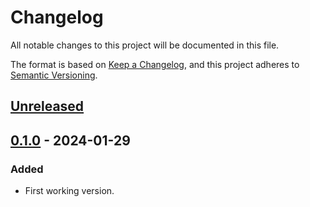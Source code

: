 # Changelog

All notable changes to this project will be documented in this file.

The format is based on [Keep a Changelog](https://keepachangelog.com/en/1.0.0/),
and this project adheres to [Semantic Versioning](https://semver.org/spec/v2.0.0.html).

## [Unreleased]

## [0.1.0] - 2024-01-29

### Added

- First working version.

[Unreleased]: https://github.com/giantswarm/helm-chart-docs-generator/compare/v0.1.0...HEAD
[0.1.0]: https://github.com/giantswarm/helm-chart-docs-generator/releases/tag/v0.1.0
